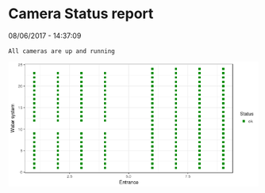 Camera Status report
================
08/06/2017 - 14:37:09

    All cameras are up and running

![](camreport_files/figure-markdown_github/unnamed-chunk-2-1.png)
